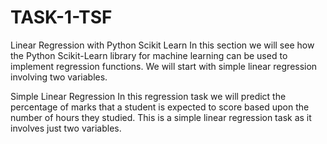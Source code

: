 # TASK-1-TSF
Linear Regression with Python Scikit Learn
In this section we will see how the Python Scikit-Learn library for machine learning can be used to implement regression functions. We will start with simple linear regression involving two variables.

Simple Linear Regression
In this regression task we will predict the percentage of marks that a student is expected to score based upon the number of hours they studied. This is a simple linear regression task as it involves just two variables.
